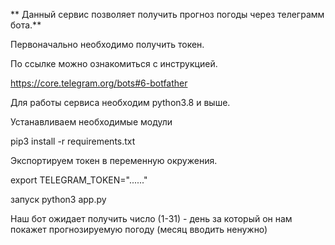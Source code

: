 ** Данный  сервис позволяет  получить прогноз погоды через телеграмм бота.**

Первоначально необходимо получить токен.

По ссылке можно ознакомиться с инструкцией.

https://core.telegram.org/bots#6-botfather

Для работы сервиса необходим python3.8 и выше.

Устанавливаем необходимые модули

pip3 install -r requirements.txt


Экспортируем токен в переменную окружения.

export TELEGRAM_TOKEN="......"

запуск 
python3 app.py


Наш бот ожидает получить число (1-31) - день за который он нам покажет прогнозируемую погоду (месяц вводить ненужно)



